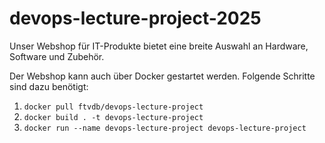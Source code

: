 # devops-lecture-project-2025

Unser Webshop für IT-Produkte bietet eine breite Auswahl an Hardware, Software und Zubehör.

Der Webshop kann auch über Docker gestartet werden. Folgende Schritte sind dazu benötigt:

1. `docker pull ftvdb/devops-lecture-project`
2. `docker build . -t devops-lecture-project`
3. `docker run --name devops-lecture-project devops-lecture-project`
